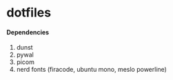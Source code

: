 # dotfiles

#### Dependencies
1. dunst
2. pywal
3. picom
4. nerd fonts (firacode, ubuntu mono, meslo powerline)
